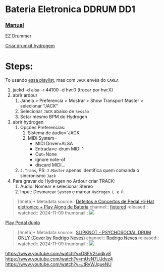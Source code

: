 # Bateria Eletronica DDRUM DD1

### [Manual](https://pt.slideshare.net/slideshow/manual-ddrum-dd1/28004286)

EZ Drummer

[Criar drumkit hydrogem](https://opensource.com/article/17/11/how-create-hydrogen-drumkit-fun-and-profit)
# Steps:
To usando [essa playlist](https://www.youtube.com/watch?v=hzE9emtwv3A&list=PLV5huCqz1xvn9dZmYqj1pxrSzgAnVsLHS&index=6), mas com `JACK` envés do `CARLA`
1. jackd -d alsa -r 44100 -d hw:0 (trocar por hw:X)
2. abrir ardour
	1. Janela > Preferencia > Mostrar > Show Transport Master > selecionar "JACK"
	2. Selecionar `JACK` abaixo de `Sessão`
	3. Setar mesmo BPM do Hydrogen
3. abrir hydrogen
	1. Opções Preferencias:
		1. Sistema de áudio=`JACK
		2. MIDI System=
			- MIDI Driver=ALSA
			- Entrada=e-drum MIDI 1
			- Out=None
			- ignore note-of
			- discard MIDI...
	2. `J.Trans`, PS: `J.Master` apenas identifica quem comanda o sincronismo `Jack`
4. Para gravar do Hydrogen no Ardour criar TRACK:
	1. Audio: Nomear e selecionar Stereo
	2. Input: Desmarcar `System` e marcar `Hydrogen L e R`



> [!meta]+ Metadata
> source:: [Defeitos e Concertos de Pedal Hi-Hat eletronico + Play Along de Bateria](https://www.youtube.com/watch?v=gSrmPK8Wcb0)
> channel:: [fiotered](https://www.youtube.com/@fiotered)
> released:: 
> watched:: 2024-11-09
> thumbnail:: ![](https://i.ytimg.com/vi/gSrmPK8Wcb0/hqdefault.jpg)

[Play Pedal duplo](https://www.youtube.com/watch?v=e1MVZUcXUz4)

> [!meta]+ Metadata
> source:: [SLIPKNOT - PSYCHOSOCIAL DRUM ONLY (Cover by Rodrigo Neves)](https://www.youtube.com/watch?v=mfa-FT3Ikyk)
> channel:: [Rodrigo Neves](https://www.youtube.com/@rodrigonevescover)
> released:: 
> watched:: 2024-11-09
> thumbnail:: ![](https://i.ytimg.com/vi/mfa-FT3Ikyk/hqdefault.jpg)

https://www.youtube.com/watch?v=DSFV2sqdky8
https://www.youtube.com/watch?v=mUvN7UJdvz4
https://www.youtube.com/watch?v=JtRyWJqueNU


